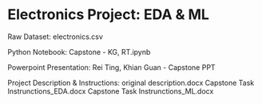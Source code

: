 # Electronics Project: EDA & ML

Raw Dataset: electronics.csv

Python Notebook: Capstone - KG, RT.ipynb

Powerpoint Presentation: Rei Ting, Khian Guan - Capstone PPT

Project Description & Instructions:
original description.docx
Capstone Task Instrunctions_EDA.docx
Capstone Task Instrunctions_ML.docx
